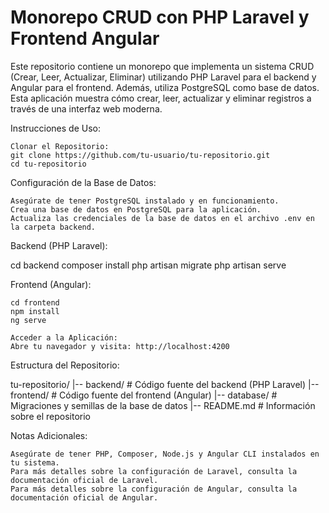 # Monorepo CRUD con PHP Laravel y Frontend Angular

Este repositorio contiene un monorepo que implementa un sistema CRUD (Crear, Leer, Actualizar, Eliminar) utilizando PHP Laravel para el backend y Angular para el frontend.
Además, utiliza PostgreSQL como base de datos. Esta aplicación muestra cómo crear, leer, actualizar y eliminar registros a través de una interfaz web moderna.

Instrucciones de Uso:

    Clonar el Repositorio:
    git clone https://github.com/tu-usuario/tu-repositorio.git
    cd tu-repositorio
    

Configuración de la Base de Datos:

    Asegúrate de tener PostgreSQL instalado y en funcionamiento.
    Crea una base de datos en PostgreSQL para la aplicación.
    Actualiza las credenciales de la base de datos en el archivo .env en la carpeta backend.

Backend (PHP Laravel):



cd backend
composer install
php artisan migrate
php artisan serve

Frontend (Angular):

    cd frontend
    npm install
    ng serve

    Acceder a la Aplicación:
    Abre tu navegador y visita: http://localhost:4200

Estructura del Repositorio:

tu-repositorio/
|-- backend/               # Código fuente del backend (PHP Laravel)
|-- frontend/              # Código fuente del frontend (Angular)
|-- database/              # Migraciones y semillas de la base de datos
|-- README.md              # Información sobre el repositorio

Notas Adicionales:

    Asegúrate de tener PHP, Composer, Node.js y Angular CLI instalados en tu sistema.
    Para más detalles sobre la configuración de Laravel, consulta la documentación oficial de Laravel.
    Para más detalles sobre la configuración de Angular, consulta la documentación oficial de Angular.
